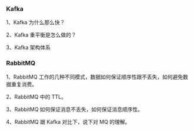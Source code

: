 ### Kafka

1、Kafka 为什么那么快？

2、Kafka 重平衡是怎么做的？

3、Kafka 架构体系


### RabbitMQ

1、RabbitMQ 工作的几种不同模式，数据如何保证顺序性跟不丢失，如何避免数据重复消费。

2、RabbitMQ 中的 TTL。

3、RabbitMQ 如何保证消息不丢失，如何保证消息顺序性。

4、RabbitMQ 跟 Kafka 对比下，说下对 MQ 的理解。